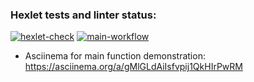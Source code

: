 ### Hexlet tests and linter status:
[![hexlet-check](https://github.com/Enoferge/frontend-project-46/actions/workflows/hexlet-check.yml/badge.svg)](https://github.com/Enoferge/frontend-project-46/actions/workflows/hexlet-check.yml)
[![main-workflow](https://github.com/Enoferge/frontend-project-46/actions/workflows/main.yml/badge.svg)](https://github.com/Enoferge/frontend-project-46/actions/workflows/main.yml)

* Asciinema for main function demonstration:
https://asciinema.org/a/gMlGLdAiIsfvpij1QkHIrPwRM